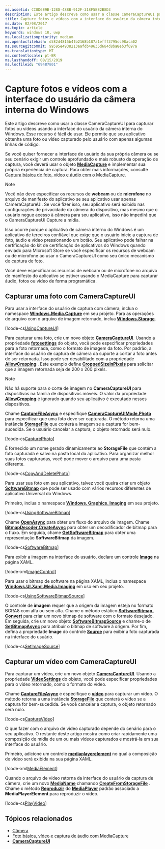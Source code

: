 ```yaml
---
ms.assetid: CC0D6E9B-128D-488B-912F-318F5EE2B8D3
description: Este artigo descreve como usar a classe CameraCaptureUI para capturar fotos ou vídeos usando a interface do usuário da câmera interna do Windows.
title: Capture fotos e vídeos com a interface do usuário da câmera interna do Windows
ms.date: 02/08/2017
ms.topic: article
keywords: windows 10, uwp
ms.localizationpriority: medium
ms.openlocfilehash: d582d4815b4fb2168b187a1efff3795cc98aca02
ms.sourcegitcommit: 99595e4938213aafdb49635d684d8ba8eb3f697a
ms.translationtype: MT
ms.contentlocale: pt-BR
ms.lasthandoff: 08/15/2019
ms.locfileid: "69487801"
---
```

# <a name="capture-photos-and-video-with-the-windows-built-in-camera-ui"></a>Capture fotos e vídeos com a interface do usuário da câmera interna do Windows



Este artigo descreve como usar a classe CameraCaptureUI para capturar fotos ou vídeos usando a interface do usuário da câmera interna do Windows. Esse recurso é fácil de usar. Ele permite que seu aplicativo obtenha uma foto ou vídeo capturado pelo usuário com apenas algumas linhas de código.

Se você quiser fornecer a interface de usuário da sua própria câmera ou se seu cenário exigir um controle aprofundado e mais robusto da operação de captura, você deverá usar o objeto [**MediaCapture**](https://docs.microsoft.com/uwp/api/Windows.Media.Capture.MediaCapture) e implementar sua própria experiência de captura. Para obter mais informações, consulte [Captura básica de foto, vídeo e áudio com o MediaCapture](basic-photo-video-and-audio-capture-with-MediaCapture.md).

> [!NOTE]
> Você não deve especificar os recursos de **webcam** ou de **microfone** no arquivo de manifesto do aplicativo se seu aplicativo usar apenas CameraCaptureUI. Se você fizer isso, seu aplicativo será exibido nas configurações de privacidade da câmera do dispositivo, mas mesmo que o usuário negue acesso à câmera para seu aplicativo, isso não impedirá que o CameraCaptureUI Capture a mídia. <p>Isso ocorre porque o aplicativo de câmera interno do Windows é um aplicativo de terceiros confiável que exige que o usuário inicie a captura de foto, áudio e vídeo pressionando um botão. Seu aplicativo pode falhar na certificação do kit de certificação de aplicativos do Windows quando enviado para Microsoft Store se você especificar os recursos de webcam ou de microfone ao usar o CameraCaptureUI como seu único mecanismo de captura de foto.<p>
Você deve especificar os recursos de webcam ou de microfone no arquivo de manifesto do aplicativo se estiver usando o MediaCapture para capturar áudio, fotos ou vídeo de forma programática.

## <a name="capture-a-photo-with-cameracaptureui"></a>Capturar uma foto com CameraCaptureUI

Para usar a interface do usuário de captura com câmera, inclua o namespace [**Windows.Media.Capture**](https://docs.microsoft.com/uwp/api/Windows.Media.Capture) em seu projeto. Para as operações de arquivo com o arquivo de imagem retornado, inclua [**Windows.Storage**](https://docs.microsoft.com/uwp/api/Windows.Storage).

[!code-cs[UsingCaptureUI](./code/CameraCaptureUIWin10/cs/MainPage.xaml.cs#SnippetUsingCaptureUI)]

Para capturar uma foto, crie um novo objeto [**CameraCaptureUI**](https://docs.microsoft.com/uwp/api/Windows.Media.Capture.CameraCaptureUI). Usando a propriedade [**fotosettings**](https://docs.microsoft.com/uwp/api/windows.media.capture.cameracaptureui.photosettings) do objeto, você pode especificar propriedades para a foto retornada, como o formato de imagem da foto. Por padrão, a interface do usuário de captura de câmera dá suporte a cortar a foto antes de ser retornada. Isso pode ser desabilitado com a propriedade [**AllowCropping**](https://docs.microsoft.com/uwp/api/windows.media.capture.cameracaptureuiphotocapturesettings.allowcropping) . Este exemplo define [**CroppedSizeInPixels**](https://docs.microsoft.com/uwp/api/windows.media.capture.cameracaptureuiphotocapturesettings.croppedsizeinpixels) para solicitar que a imagem retornada seja de 200 x 200 pixels.

> [!NOTE]
> Não há suporte para o corte de imagem no **CameraCaptureUI** para dispositivos na família de dispositivos móveis. O valor da propriedade [**AllowCropping**](https://docs.microsoft.com/uwp/api/windows.media.capture.cameracaptureuiphotocapturesettings.allowcropping) é ignorado quando seu aplicativo é executado nesses dispositivos.

Chame [**CaptureFileAsync**](https://docs.microsoft.com/uwp/api/windows.media.capture.cameracaptureui.capturefileasync) e especifique [**CameraCaptureUIMode.Photo**](https://docs.microsoft.com/uwp/api/Windows.Media.Capture.CameraCaptureUIMode) para especificar que uma foto deve ser capturada. O método retorna uma instância [**StorageFile**](https://docs.microsoft.com/uwp/api/Windows.Storage.StorageFile) que conterá a imagem se a captura for bem-sucedida. Se o usuário cancelar a captura, o objeto retornado será nulo.

[!code-cs[CapturePhoto](./code/CameraCaptureUIWin10/cs/MainPage.xaml.cs#SnippetCapturePhoto)]

É fornecido um nome gerado dinamicamente ao **StorageFile** que contém a foto capturada e salvo na pasta local do aplicativo. Para organizar melhor suas fotos capturadas, você pode mover o arquivo para uma pasta diferente.

[!code-cs[CopyAndDeletePhoto](./code/CameraCaptureUIWin10/cs/MainPage.xaml.cs#SnippetCopyAndDeletePhoto)]

Para usar sua foto em seu aplicativo, talvez você queira criar um objeto [**SoftwareBitmap**](https://docs.microsoft.com/uwp/api/Windows.Graphics.Imaging.SoftwareBitmap) que pode ser usado com vários recursos diferentes de aplicativo Universal do Windows.

Primeiro, inclua o namespace [**Windows. Graphics. Imaging**](https://docs.microsoft.com/uwp/api/Windows.Graphics.Imaging) em seu projeto.

[!code-cs[UsingSoftwareBitmap](./code/CameraCaptureUIWin10/cs/MainPage.xaml.cs#SnippetUsingSoftwareBitmap)]

Chame [**OpenAsync**](https://docs.microsoft.com/uwp/api/windows.storage.istoragefile.openasync) para obter um fluxo do arquivo de imagem. Chame [**BitmapDecoder.CreateAsync**](https://docs.microsoft.com/uwp/api/windows.graphics.imaging.bitmapdecoder.createasync) para obter um decodificador de bitmap para o fluxo. Em seguida, chame [**GetSoftwareBitmap**](https://docs.microsoft.com/uwp/api/windows.graphics.imaging.bitmapdecoder.getsoftwarebitmapasync) para obter uma representação **SoftwareBitmap** da imagem.

[!code-cs[SoftwareBitmap](./code/CameraCaptureUIWin10/cs/MainPage.xaml.cs#SnippetSoftwareBitmap)]

Para exibir a imagem na interface do usuário, declare um controle [**Image**](https://docs.microsoft.com/uwp/api/Windows.UI.Xaml.Controls.Image) na página XAML.

[!code-xml[ImageControl](./code/CameraCaptureUIWin10/cs/MainPage.xaml#SnippetImageControl)]

Para usar o bitmap de software na página XAML, inclua o namespace [**Windows.UI.Xaml.Media.Imaging**](https://docs.microsoft.com/uwp/api/Windows.UI.Xaml.Media.Imaging) em uso em seu projeto.

[!code-cs[UsingSoftwareBitmapSource](./code/CameraCaptureUIWin10/cs/MainPage.xaml.cs#SnippetUsingSoftwareBitmapSource)]

O controle de **imagem** requer que a origem da imagem esteja no formato BGRA8 com alfa ou sem alfa. Chame o método estático [**SoftwareBitmap. Convert**](/uwp/api/windows.graphics.imaging.softwarebitmap.convert) para criar um novo bitmap de software com o formato desejado. Em seguida, crie um novo objeto [**SoftwareBitmapSource**](https://docs.microsoft.com/uwp/api/Windows.UI.Xaml.Media.Imaging.SoftwareBitmapSource) e chame-o de [**SetBitmapAsync**](https://docs.microsoft.com/uwp/api/windows.ui.xaml.media.imaging.softwarebitmapsource.setbitmapasync) para atribuir o bitmap de software à origem. Por fim, defina a propriedade **Image** do controle [**Source**](https://docs.microsoft.com/uwp/api/windows.ui.xaml.controls.image.source) para exibir a foto capturada na interface do usuário.

[!code-cs[SetImageSource](./code/CameraCaptureUIWin10/cs/MainPage.xaml.cs#SnippetSetImageSource)]

## <a name="capture-a-video-with-cameracaptureui"></a>Capturar um vídeo com CameraCaptureUI

Para capturar um vídeo, crie um novo objeto [**CameraCaptureUI**](https://docs.microsoft.com/uwp/api/Windows.Media.Capture.CameraCaptureUI). Usando a propriedade [**VideoSettings**](https://docs.microsoft.com/uwp/api/windows.media.capture.cameracaptureui.videosettings) do objeto, você pode especificar propriedades para o vídeo retornado, como o formato do vídeo.

Chame [**CaptureFileAsync**](https://docs.microsoft.com/uwp/api/windows.media.capture.cameracaptureui.capturefileasync) e especifique o [**vídeo**](https://docs.microsoft.com/uwp/api/windows.media.capture.cameracaptureui.videosettings) para capturar um vídeo. O método retorna a uma instância [**StorageFile**](https://docs.microsoft.com/uwp/api/Windows.Storage.StorageFile) que conterá o vídeo se a captura for bem-sucedida. Se você cancelar a captura, o objeto retornado será nulo.

[!code-cs[CaptureVideo](./code/CameraCaptureUIWin10/cs/MainPage.xaml.cs#SnippetCaptureVideo)]

O que fazer com o arquivo de vídeo capturado depende do cenário para o seu aplicativo. O restante deste artigo mostra como criar rapidamente uma composição de mídia de um ou mais vídeos capturados e mostrá-la em sua interface do usuário.

Primeiro, adicione um controle [**mediaplayerelement**](https://docs.microsoft.com/uwp/api/Windows.UI.Xaml.Controls.MediaPlayerElement) no qual a composição de vídeo será exibida na sua página XAML.

[!code-xml[MediaElement](./code/CameraCaptureUIWin10/cs/MainPage.xaml#SnippetMediaElement)]


Quando o arquivo de vídeo retorna da interface do usuário da captura de câmera, crie um novo [**MediaName**](https://docs.microsoft.com/uwp/api/windows.media.core.mediasource) chamando **[CreateFromStorageFile](https://docs.microsoft.com/uwp/api/windows.media.core.mediasource.createfromstoragefile)** . Chame o método **[Reproduzir](https://docs.microsoft.com/uwp/api/windows.media.playback.mediaplayer.Play)** do **[MediaPlayer](https://docs.microsoft.com/uwp/api/windows.media.playback.mediaplayer)** padrão associado a **MediaPlayerElement** para reproduzir o vídeo.

[!code-cs[PlayVideo](./code/CameraCaptureUIWin10/cs/MainPage.xaml.cs#SnippetPlayVideo)]
 

## <a name="related-topics"></a>Tópicos relacionados

* [Câmera](camera.md)
* [Foto básica, vídeo e captura de áudio com MediaCapture](basic-photo-video-and-audio-capture-with-MediaCapture.md)
* [**CameraCaptureUI**](https://docs.microsoft.com/uwp/api/Windows.Media.Capture.CameraCaptureUI) 
 

 




